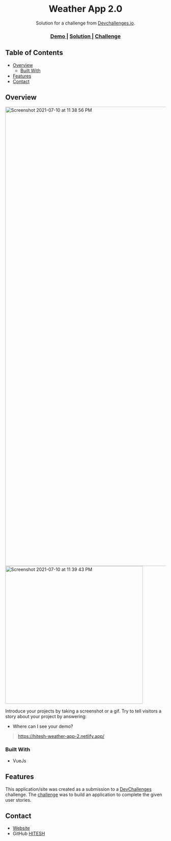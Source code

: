 <!-- Please update value in the {}  -->

<h1 align="center">Weather App 2.0</h1>

<div align="center">
   Solution for a challenge from  <a href="http://devchallenges.io" target="_blank">Devchallenges.io</a>.
</div>

<div align="center">
  <h3>
    <a href="https://hitesh-weather-app-2.netlify.app/">
      Demo
    </a>
    <span> | </span>
    <a href="https://hitesh-weather-app-2.netlify.app/">
      Solution
    </a>
    <span> | </span>
    <a href="https://devchallenges.io/challenges/Jymh2b2FyebRTUljkNcb">
      Challenge
    </a>
  </h3>
</div>

<!-- TABLE OF CONTENTS -->

## Table of Contents

- [Overview](#overview)
  - [Built With](#built-with)
- [Features](#features)
- [Contact](#contact)

<!-- OVERVIEW -->

## Overview

<img width="1440" alt="Screenshot 2021-07-10 at 11 38 56 PM" src="https://user-images.githubusercontent.com/58116679/125172623-50388900-e1d8-11eb-93d1-786da0ecf59b.png">

<img width="432" alt="Screenshot 2021-07-10 at 11 39 43 PM" src="https://user-images.githubusercontent.com/58116679/125172628-54fd3d00-e1d8-11eb-8722-82268dfb0025.png">

Introduce your projects by taking a screenshot or a gif. Try to tell visitors a story about your project by answering:

- Where can I see your demo?
> https://hitesh-weather-app-2.netlify.app/

### Built With

<!-- This section should list any major frameworks that you built your project using. Here are a few examples.-->

- VueJs

## Features

<!-- List the features of your application or follow the template. Don't share the figma file here :) -->

This application/site was created as a submission to a [DevChallenges](https://devchallenges.io/challenges) challenge. The [challenge](https://devchallenges.io/challenges/Jymh2b2FyebRTUljkNcb) was to build an application to complete the given user stories.

## Contact

- [Website](https://hitesh-weather-app-2.netlify.app/)
- GitHub [HITESH](https://github.com/hitesh-coder)
